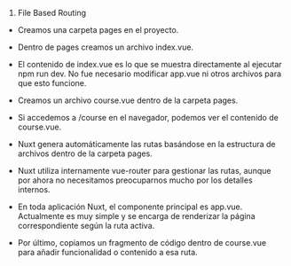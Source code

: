 1. File Based Routing

- Creamos una carpeta pages en el proyecto.
- Dentro de pages creamos un archivo index.vue.
- El contenido de index.vue es lo que se muestra directamente al ejecutar npm run dev. No fue necesario modificar app.vue ni otros archivos para que esto funcione.

- Creamos un archivo course.vue dentro de la carpeta pages.
- Si accedemos a /course en el navegador, podemos ver el contenido de course.vue.

- Nuxt genera automáticamente las rutas basándose en la estructura de archivos dentro de la carpeta pages.

- Nuxt utiliza internamente vue-router para gestionar las rutas, aunque por ahora no necesitamos preocuparnos mucho por los detalles internos.

- En toda aplicación Nuxt, el componente principal es app.vue. Actualmente es muy simple y se encarga de renderizar la página correspondiente según la ruta activa.

- Por último, copiamos un fragmento de código dentro de course.vue para añadir funcionalidad o contenido a esa ruta.

